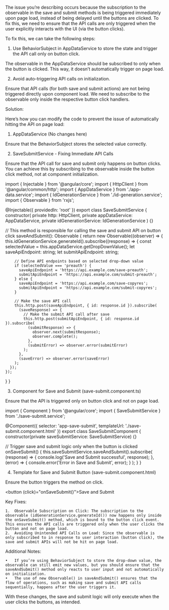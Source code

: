 The issue you’re describing occurs because the subscription to the observable in the save and submit methods is being triggered immediately upon page load, instead of being delayed until the buttons are clicked. To fix this, we need to ensure that the API calls are only triggered when the user explicitly interacts with the UI (via the button clicks).

To fix this, we can take the following steps:

1. Use BehaviorSubject in AppDataService to store the state and trigger the API call only on button click.

The observable in the AppDataService should be subscribed to only when the button is clicked. This way, it doesn’t automatically trigger on page load.

2. Avoid auto-triggering API calls on initialization.

Ensure that API calls (for both save and submit actions) are not being triggered directly upon component load. We need to subscribe to the observable only inside the respective button click handlers.

Solution:

Here’s how you can modify the code to prevent the issue of automatically hitting the API on page load:

1. AppDataService (No changes here)

Ensure that the BehaviorSubject stores the selected value correctly.

2. SaveSubmitService - Fixing Immediate API Calls

Ensure that the API call for save and submit only happens on button clicks. You can achieve this by subscribing to the observable inside the button click method, not at component initialization.

import { Injectable } from '@angular/core';
import { HttpClient } from '@angular/common/http';
import { AppDataService } from './app-data.service';
import { IdGenerationService } from './id-generation.service';
import { Observable } from 'rxjs';

@Injectable({
  providedIn: 'root'
})
export class SaveSubmitService {
  constructor(
    private http: HttpClient,
    private appDataService: AppDataService,
    private idGenerationService: IdGenerationService
  ) {}

  // This method is responsible for calling the save and submit API on button click
  saveAndSubmit(): Observable<any> {
    return new Observable((observer) => {
      this.idGenerationService.generateId().subscribe((response) => {
        const selectedValue = this.appDataService.getDropDownValue();
        let saveApiEndpoint: string;
        let submitApiEndpoint: string;

        // Define API endpoints based on selected drop-down value
        if (selectedValue === 'preauth') {
          saveApiEndpoint = 'https://api.example.com/save-preauth';
          submitApiEndpoint = 'https://api.example.com/submit-preauth';
        } else {
          saveApiEndpoint = 'https://api.example.com/save-copyres';
          submitApiEndpoint = 'https://api.example.com/submit-copyres';
        }

        // Make the save API call
        this.http.post(saveApiEndpoint, { id: response.id }).subscribe(
          (saveResponse) => {
            // Make the submit API call after save
            this.http.post(submitApiEndpoint, { id: response.id }).subscribe(
              (submitResponse) => {
                observer.next(submitResponse);
                observer.complete();
              },
              (submitError) => observer.error(submitError)
            );
          },
          (saveError) => observer.error(saveError)
        );
      });
    });
  }
}

3. Component for Save and Submit (save-submit.component.ts)

Ensure that the API is triggered only on button click and not on page load.

import { Component } from '@angular/core';
import { SaveSubmitService } from './save-submit.service';

@Component({
  selector: 'app-save-submit',
  templateUrl: './save-submit.component.html'
})
export class SaveSubmitComponent {
  constructor(private saveSubmitService: SaveSubmitService) {}

  // Trigger save and submit logic only when the button is clicked
  onSaveSubmit() {
    this.saveSubmitService.saveAndSubmit().subscribe(
      (response) => {
        console.log('Save and Submit successful', response);
      },
      (error) => {
        console.error('Error in Save and Submit', error);
      }
    );
  }
}

4. Template for Save and Submit Button (save-submit.component.html)

Ensure the button triggers the method on click.

<button (click)="onSaveSubmit()">Save and Submit</button>

Key Fixes:

	1.	Observable Subscription on Click: The subscription to the observable (idGenerationService.generateId()) now happens only inside the onSaveSubmit() method, which is bound to the button click event. This ensures the API calls are triggered only when the user clicks the button and not on page load.
	2.	Avoiding Unintended API Calls on Load: Since the observable is only subscribed to in response to user interaction (button click), the save and submit APIs will not be hit on page load.

Additional Notes:

	•	If you’re using BehaviorSubject to store the drop-down value, the observable can still emit new values, but you should ensure that the saveAndSubmit() method only reacts to user input and not automatically on initialization.
	•	The use of new Observable() in saveAndSubmit() ensures that the flow of operations, such as making save and submit API calls sequentially, happens after the user triggers it.

With these changes, the save and submit logic will only execute when the user clicks the buttons, as intended.
